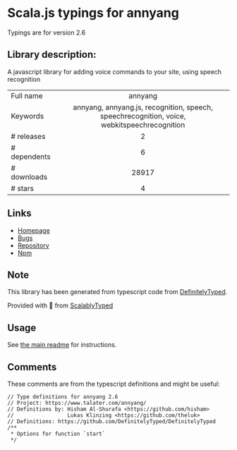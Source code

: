 
# Scala.js typings for annyang

Typings are for version 2.6

## Library description:
A javascript library for adding voice commands to your site, using speech recognition

|                    |                 |
| ------------------ | :-------------: |
| Full name          | annyang |
| Keywords           | annyang, annyang.js, recognition, speech, speechrecognition, voice, webkitspeechrecognition |
| # releases         | 2 |
| # dependents       | 6 |
| # downloads        | 28917 |
| # stars            | 4 |

## Links
- [Homepage](https://www.talater.com/annyang/)
- [Bugs](https://github.com/TalAter/annyang/issues)
- [Repository](https://github.com/TalAter/annyang)
- [Npm](https://www.npmjs.com/package/annyang)
    


## Note
This library has been generated from typescript code from [DefinitelyTyped](https://definitelytyped.org).

Provided with :purple_heart: from [ScalablyTyped](https://github.com/oyvindberg/ScalablyTyped)

## Usage
See [the main readme](../../readme.md) for instructions.

## Comments

These comments are from the typescript definitions and might be useful:
```
// Type definitions for annyang 2.6
// Project: https://www.talater.com/annyang/
// Definitions by: Hisham Al-Shurafa <https://github.com/hisham>
//                 Lukas Klinzing <https://github.com/theluk>
// Definitions: https://github.com/DefinitelyTyped/DefinitelyTyped
/**
 * Options for function `start`
 */

```

